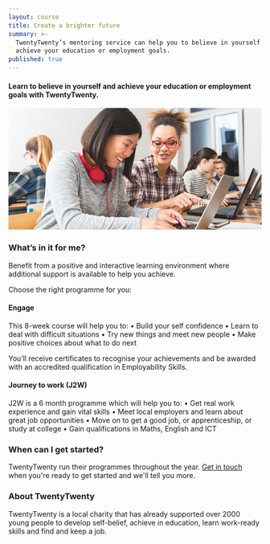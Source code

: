 ```yaml
---
layout: course
title: Create a brighter future
summary: >-
  TwentyTwenty’s mentoring service can help you to believe in yourself and
  achieve your education or employment goals.
published: true
---
```


#### Learn to believe in yourself and achieve your education or employment goals with TwentyTwenty.

![Two young women working on computer](/img/computers.jpg)

### What’s in it for me? 

Benefit from a positive and interactive learning environment where additional support is available to help you achieve. 

Choose the right programme for you:

#### Engage
This 8-week course will help you to: 
•	Build your self confidence 
•	Learn to deal with difficult situations 
•	Try new things and meet new people 
•	Make positive choices about what to do next 

You’ll receive certificates to recognise your achievements and be awarded with an accredited qualification in Employability Skills.

#### Journey to work (J2W)
J2W is a 6 month programme which will help you to: 
•	Get real work experience and gain vital skills
•	Meet local employers and learn about great job opportunities
•	Move on to get a good job, or apprenticeship, or study at college
•	Gain qualifications in Maths, English and ICT


### When can I get started?

TwentyTwenty run their programmes throughout the year. 
[Get in touch](https://www.yesproject.org/contact/) when you're ready to get started and we'll tell you more.

### About TwentyTwenty

TwentyTwenty is a local charity that has already supported over 2000 young people to develop self-belief, achieve in education, learn work-ready skills and find and keep a job.


